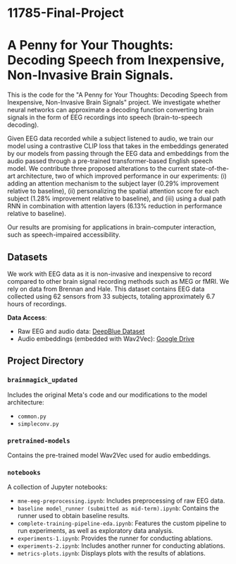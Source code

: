# 11785-Final-Project

# A Penny for Your Thoughts: Decoding Speech from Inexpensive, Non-Invasive Brain Signals. 

This is the code for the "A Penny for Your Thoughts: Decoding Speech from Inexpensive, Non-Invasive Brain Signals" project. We investigate whether neural networks can approximate a decoding function converting brain signals in the form of EEG recordings into speech (brain-to-speech decoding). 

Given EEG data recorded while a subject listened to audio, we train our model using a contrastive CLIP loss that takes in the embeddings generated by our models from passing through the EEG data and embeddings from the audio passed through a pre-trained transformer-based English speech model. We contribute three proposed alterations to the current state-of-the-art architecture, two of which improved performance in our experiments: (i) adding an attention mechanism to the subject layer (0.29% improvement relative to baseline), (ii) personalizing the spatial attention score for each subject (1.28% improvement relative to baseline), and (iii) using a dual path RNN in combination with attention layers (6.13% reduction in performance relative to baseline). 

Our results are promising for applications in brain-computer interaction, such as speech-impaired accessibility. 

## Datasets

We work with EEG data as it is non-invasive and inexpensive to record compared to other brain signal recording methods such as MEG or fMRI. We rely on data from Brennan and Hale. This dataset contains EEG data collected using 62 sensors from 33 subjects, totaling approximately 6.7 hours of recordings. 

**Data Access**:
  - Raw EEG and audio data: [DeepBlue Dataset](https://deepblue.lib.umich.edu/data/concern/data_sets/bn999738r)
  - Audio embeddings (embedded with Wav2Vec): [Google Drive](https://drive.google.com/drive/folders/1EsF6CMh_pLmwle4Qu3QLRpSYnj63n1iH?usp=sharing)

## Project Directory

### `brainmagick_updated`
Includes the original Meta's code and our modifications to the model architecture:
- `common.py`
- `simpleconv.py`

### `pretrained-models`
Contains the pre-trained model Wav2Vec used for audio embeddings.

### `notebooks`
A collection of Jupyter notebooks:
- `mne-eeg-preprocessing.ipynb`: Includes preprocessing of raw EEG data.
- `baseline model_runner (submitted as mid-term).ipynb`: Contains the runner used to obtain baseline results.
- `complete-training-pipeline-eda.ipynb`: Features the custom pipeline to run experiments, as well as exploratory data analysis.
- `experiments-1.ipynb`: Provides the runner for conducting ablations.
- `experiments-2.ipynb`: Includes another runner for conducting ablations.
- `metrics-plots.ipynb`: Displays plots with the results of ablations.


